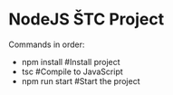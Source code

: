 # NodeJS ŠTC Project

Commands in order:
- npm install #Install project
- tsc #Compile to JavaScript
- npm run start #Start the project
